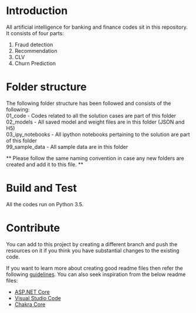 # Introduction 
All artificial intelligence for banking and finance codes sit in this repository. It consists of four parts:
1) Fraud detection
2) Recommendation
3) CLV
4) Churn Prediction

# Folder structure
The following folder structure has been followed and consists of the following: <br/>
01_code - Codes related to all the solution cases are part of this folder <br/>
02_models - All saved model and weight files are in this folder (JSON and H5) <br/>
03_ipy_notebooks - All ipython notebooks pertaining to the solution are part of this folder <br/>
99_sample_data - All sample data are in this folder <br/>

** Please follow the same naming convention in case any new folders are created and add it to this file. **

# Build and Test
All the codes run on Python 3.5.

# Contribute
You can add to this project by creating a different branch and push the resources on it if you think you have substantial changes to the existing code.

If you want to learn more about creating good readme files then refer the following [guidelines](https://www.visualstudio.com/en-us/docs/git/create-a-readme). You can also seek inspiration from the below readme files:
- [ASP.NET Core](https://github.com/aspnet/Home)
- [Visual Studio Code](https://github.com/Microsoft/vscode)
- [Chakra Core](https://github.com/Microsoft/ChakraCore)

